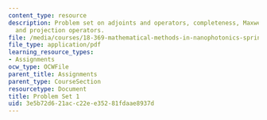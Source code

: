 ```yaml
---
content_type: resource
description: Problem set on adjoints and operators, completeness, Maxwell eigenproblems,
  and projection operators.
file: /media/courses/18-369-mathematical-methods-in-nanophotonics-spring-2008/3e5b72d621acc22ee35281fdaae8937d_pset1.pdf
file_type: application/pdf
learning_resource_types:
- Assignments
ocw_type: OCWFile
parent_title: Assignments
parent_type: CourseSection
resourcetype: Document
title: Problem Set 1
uid: 3e5b72d6-21ac-c22e-e352-81fdaae8937d
---
```

